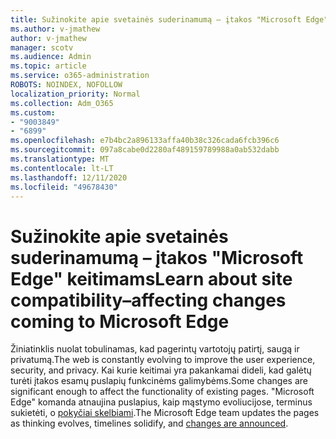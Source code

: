 ```yaml
---
title: Sužinokite apie svetainės suderinamumą – įtakos "Microsoft Edge" keitimams
ms.author: v-jmathew
author: v-jmathew
manager: scotv
ms.audience: Admin
ms.topic: article
ms.service: o365-administration
ROBOTS: NOINDEX, NOFOLLOW
localization_priority: Normal
ms.collection: Adm_O365
ms.custom:
- "9003849"
- "6899"
ms.openlocfilehash: e7b4bc2a896133affa40b38c326cada6fcb396c6
ms.sourcegitcommit: 097a8cabe0d2280af489159789988a0ab532dabb
ms.translationtype: MT
ms.contentlocale: lt-LT
ms.lasthandoff: 12/11/2020
ms.locfileid: "49678430"
---
```

# <a name="learn-about-site-compatibilityaffecting-changes-coming-to-microsoft-edge"></a><span data-ttu-id="6d261-102">Sužinokite apie svetainės suderinamumą – įtakos "Microsoft Edge" keitimams</span><span class="sxs-lookup"><span data-stu-id="6d261-102">Learn about site compatibility–affecting changes coming to Microsoft Edge</span></span>

<span data-ttu-id="6d261-103">Žiniatinklis nuolat tobulinamas, kad pagerintų vartotojų patirtį, saugą ir privatumą.</span><span class="sxs-lookup"><span data-stu-id="6d261-103">The web is constantly evolving to improve the user experience, security, and privacy.</span></span> <span data-ttu-id="6d261-104">Kai kurie keitimai yra pakankamai dideli, kad galėtų turėti įtakos esamų puslapių funkcinėms galimybėms.</span><span class="sxs-lookup"><span data-stu-id="6d261-104">Some changes are significant enough to affect the functionality of existing pages.</span></span> <span data-ttu-id="6d261-105">"Microsoft Edge" komanda atnaujina puslapius, kaip mąstymo evoliucijose, terminus sukietėti, o [pokyčiai skelbiami](https://go.microsoft.com/fwlink/?linkid=2135534).</span><span class="sxs-lookup"><span data-stu-id="6d261-105">The Microsoft Edge team updates the pages as thinking evolves, timelines solidify, and [changes are announced](https://go.microsoft.com/fwlink/?linkid=2135534).</span></span>
